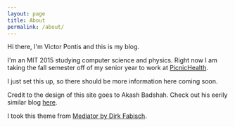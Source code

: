 ```yaml
---
layout: page
title: About
permalink: /about/
---
```


Hi there, I'm Victor Pontis and this is my blog.

I'm an MIT 2015 studying computer science and physics. Right now I am taking the fall semester off of my senior year to work at <a href="//picnichealth.com" target="_blank">PicnicHealth</a>.

I just set this up, so there should be more information here coming soon.

Credit to the design of this site goes to Akash Badshah. Check out his eerily similar blog [here](//akashbad.gihtub.io).

I took this theme from [Mediator by Dirk Fabisch](https://github.com/dirkfabisch/mediator).